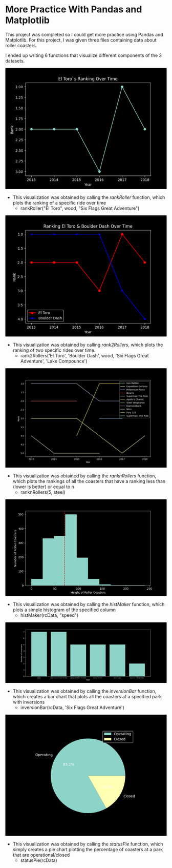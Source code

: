 # More Practice With Pandas and Matplotlib

This project was completed so I could get more practice using Pandas and Matplotlib. For this project, I was given three files containing data about roller coasters. 

I ended up writing 6 functions that visualize different components of the 3 datasets. 

![img1](https://github.com/omcevoy/exPandas/blob/master/rollercoaster/img/fig1.png)
* This visualization was obtained by calling the *rankRoller* function, which plots the ranking of a specific ride over time
  * rankRoller("El Toro", wood, "Six Flags Great Adventure")
  
![img2](https://github.com/omcevoy/exPandas/blob/master/rollercoaster/img/fig2.png)
* This visualization was obtained by calling *rank2Rollers*, which plots the ranking of two specific rides over time.
  * rank2Rollers('El Toro', 'Boulder Dash', wood, 'Six Flags Great Adventure', 'Lake Compounce')
  
![img3](https://github.com/omcevoy/exPandas/blob/master/rollercoaster/img/fig3.png)
* This visualization was obtained by calling the *ranknRollers* function, which plots the rankings of all the coasters that have a ranking less than (lower is better) or equal to n
  * ranknRollers(5, steel)
  
![img4](https://github.com/omcevoy/exPandas/blob/master/rollercoaster/img/fig4.png)
* This visualization was obtained by calling the *histMaker* function, which plots a simple histogram of the specified column
  * histMaker(rcData, "speed")
  
![img5](https://github.com/omcevoy/exPandas/blob/master/rollercoaster/img/fig5.png)
* This visualization was obtained by calling the *inversionBar* function, which creates a bar chart that plots all the coasters at a specified park with inversions
  * inversionBar(rcData, 'Six Flags Great Adventure')

![img6](https://github.com/omcevoy/exPandas/blob/master/rollercoaster/img/fig6.png)
* This visualization was obtained by calling the *statusPie* function, which simply creates a pie chart plotting the percentage of coasters at a park that are operational/closed
  * statusPie(rcData)


